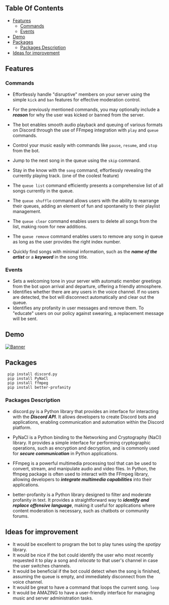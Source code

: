 ## Table Of Contents

* [Features](#features)
  * [Commands](#commands)
  * [Events](#events)
* [Demo](#demo)
* [Packages](#packages)
  * [Packages Description](#packages-description)
* [Ideas for improvement](#ideas-for-improvement)

## Features 

### Commands 
* Effortlessly handle "disruptive" members on your server using the simple `kick` and `ban` features for effective moderation control. 
* For the previously mentioned commands, you may optionally include a ***reason*** for why the user was kicked or banned from the server. 

* The bot enables smooth audio playback and queuing of various formats on Discord through the use of FFmpeg integration with `play` and `queue` commands.  
* Control your music easily with commands like `pause`, `resume`, and `stop` from the bot.
* Jump to the next song in the queue using the `skip` command.
* Stay in the know with the `song` command, effortlessly revealing the currently playing track. (one of the coolest feature)
 
* The `queue list` command efficiently presents a comprehensive list of all songs currently in the queue.
* The `queue shuffle` command allows users with the ability to rearrange their queues, adding an element of fun and spontaneity to their playlist management.
* The `queue clear` command enables users to delete all songs from the list, making room for new additions.
* The `queue remove` command enables users to remove any song in queue as long as the user provides the right index number.
	  
* Quickly find songs with minimal information, such as the ***name of the artist*** or a ***keyword*** in the song title.
	  
### Events 
  * Sets a welcoming tone in your server with automatic member greetings from the bot upon arrival and departure, offering a friendly atmosphere.
  * Identifies whether there are any users in the voice channel. If no users are detected, the bot will disconnect automatically and clear out the queue.
  * Identifies any profanity in user messages and remove them. To "educate" users on our policy against swearing, a replacement message will be sent.
    
## Demo

[![Banner](https://github.com/Dragos20Tech/Discord-Bot/assets/79509739/3089fb8c-12ff-4b73-84ee-9e6f52d2f8b5)](https://discord.com/api/oauth2/authorize?client_id=1161229265308749957&permissions=8&scope=bot)

## Packages
	 pip install discord.py
	 pip install PyNaCl
	 pip install ffmpeg
	 pip install better-profanity
### Packages Description
* discord.py is a Python library that provides an interface for interacting with the ***Discord API***. It allows developers to create Discord bots and applications, enabling communication and automation within the Discord platform.
  
* PyNaCl is a Python binding to the Networking and Cryptography (NaCl) library. It provides a simple interface for performing cryptographic operations, such as encryption and decryption, and is commonly used for ***secure communication*** in Python applications.
  
* FFmpeg is a powerful multimedia processing tool that can be used to convert, stream, and manipulate audio and video files. In Python, the ffmpeg package is often used to interact with the FFmpeg library, allowing developers to ***integrate multimedia capabilities*** into their applications.
  
* better-profanity is a Python library designed to filter and moderate profanity in text. It provides a straightforward way to ***identify and replace offensive language***, making it useful for applications where content moderation is necessary, such as chatbots or community forums.
  
## Ideas for improvement

  * It would be excellent to program the bot to play tunes using the *spotipy* library.
  * It would be nice if the bot could identify the user who most recently requested it to play a song and *relocate* to that user's channel in case the user switches channels.
  * It would be beneficial if the bot could detect when the song is finished, assuming the queue is empty, and immediately disconnect from the voice channel.
  * It would be great to have a command that loops the current song. `loop`
  * It would be AMAZING to have a user-friendly interface for managing music and server administration tasks.

